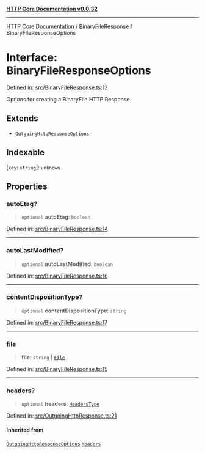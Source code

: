 [**HTTP Core Documentation v0.0.32**](../../README.md)

***

[HTTP Core Documentation](../../modules.md) / [BinaryFileResponse](../README.md) / BinaryFileResponseOptions

# Interface: BinaryFileResponseOptions

Defined in: [src/BinaryFileResponse.ts:13](https://github.com/stonemjs/http-core/blob/680e946aeb5100b42b4836417719aba730586478/src/BinaryFileResponse.ts#L13)

Options for creating a BinaryFile HTTP Response.

## Extends

- [`OutgoingHttpResponseOptions`](../../OutgoingHttpResponse/interfaces/OutgoingHttpResponseOptions.md)

## Indexable

\[`key`: `string`\]: `unknown`

## Properties

### autoEtag?

> `optional` **autoEtag**: `boolean`

Defined in: [src/BinaryFileResponse.ts:14](https://github.com/stonemjs/http-core/blob/680e946aeb5100b42b4836417719aba730586478/src/BinaryFileResponse.ts#L14)

***

### autoLastModified?

> `optional` **autoLastModified**: `boolean`

Defined in: [src/BinaryFileResponse.ts:16](https://github.com/stonemjs/http-core/blob/680e946aeb5100b42b4836417719aba730586478/src/BinaryFileResponse.ts#L16)

***

### contentDispositionType?

> `optional` **contentDispositionType**: `string`

Defined in: [src/BinaryFileResponse.ts:17](https://github.com/stonemjs/http-core/blob/680e946aeb5100b42b4836417719aba730586478/src/BinaryFileResponse.ts#L17)

***

### file

> **file**: `string` \| [`File`](../../file/File/classes/File.md)

Defined in: [src/BinaryFileResponse.ts:15](https://github.com/stonemjs/http-core/blob/680e946aeb5100b42b4836417719aba730586478/src/BinaryFileResponse.ts#L15)

***

### headers?

> `optional` **headers**: [`HeadersType`](../../declarations/type-aliases/HeadersType.md)

Defined in: [src/OutgoingHttpResponse.ts:21](https://github.com/stonemjs/http-core/blob/680e946aeb5100b42b4836417719aba730586478/src/OutgoingHttpResponse.ts#L21)

#### Inherited from

[`OutgoingHttpResponseOptions`](../../OutgoingHttpResponse/interfaces/OutgoingHttpResponseOptions.md).[`headers`](../../OutgoingHttpResponse/interfaces/OutgoingHttpResponseOptions.md#headers)
